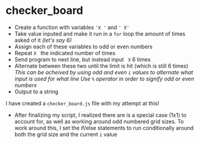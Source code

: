 # checker_board

* Create a function with variables `'X '` and `' X'`
* Take value inputed and make it run in a `for` loop the amount of times asked of it *(let's say 6)*
* Assign each of these variables to odd or even numbers
* Repeat `X ` the indicated number of times
* Send program to next line, but instead input ` X` 6 times
* Alternate between these two until the limit is hit (which is still 6 times)
*This can be acheived by using odd and even `i` values to alternate what input is used for what line*
*Use `%` operator in order to signify odd or even numbers*
* Output to a string

I have created a `checker_board.js` file with my attempt at this!

* After finalizing my script, I realized there are is a special case (1x1) to account for, as well as working around odd numbered grid sizes. To work around this, I set the if/else statements to run conditionally around both the grid size and the current `i` value
